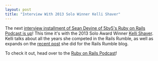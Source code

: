 ```yaml
---
layout: post
title: "Interview With 2013 Solo Winner Kelli Shaver"
---
```


The next [interview installment of Sean Devine of 5by5's Ruby on Rails Podcast is up](http://5by5.tv/rubyonrails/167)! This time it's with the 2013 Solo Award Winner [Kelli Shaver](https://twitter.com/kellishaver). Kelli talks about all the years she competed in the Rails Rumble, as well as expands on the [recent post](http://blog.railsrumble.com/2014/08/19/tips-for-competing-solo/) she did for the Rails Rumble blog.

To check it out, head over to the [Ruby on Rails Podcast](http://5by5.tv/rubyonrails)!
